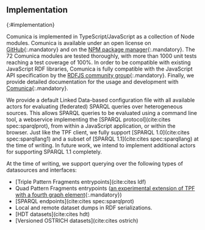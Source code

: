 ## Implementation
{:#implementation}

Comunica is implemented in TypeScript/JavaScript as a collection of Node modules.
Comunica is available under an open license on [GitHub](https://github.com/comunica/comunica){:.mandatory}
and on the [NPM package manager](https://www.npmjs.com/org/comunica){:.mandatory}.
The 72 Comunica modules are tested thoroughly, with more than 1000 unit tests reaching a test coverage of 100%.
In order to be compatible with existing JavaScript RDF libraries,
Comunica is fully compatible with the JavaScript API specification by the [RDFJS community group](https://www.w3.org/community/rdfjs/){:.mandatory}.
Finally, we provide detailed documentation for the usage and development with [Comunica](https://comunica.readthedocs.io){:.mandatory}.

We provide a default Linked Data-based configuration file with all available actors for evaluating (federated) SPARQL queries over heterogeneous sources.
This allows SPARQL queries to be evaluated using a command line tool,
a webservice implementing the [SPARQL protocol](cite:cites spec:sparqlprot),
from within a JavaScript application,
or within the browser.
Just like the TPF client, we fully support [SPARQL 1.0](cite:cites spec:sparqllang1) and a subset of [SPARQL 1.1](cite:cites spec:sparqllang) at the time of writing.
In future work, we intend to implement additional actors for supporting SPARQL 1.1 completely.

At the time of writing, we support querying over the following types of datasources and interfaces:

* [Triple Pattern Fragments entrypoints](cite:cites ldf)
* Quad Pattern Fragments entrypoints ([an experimental extension of TPF with a fourth graph element](https://github.com/LinkedDataFragments/Server.js/tree/feature-qpf-latest){:.mandatory})
* [SPARQL endpoints](cite:cites spec:sparqlprot)
* Local and remote dataset dumps in RDF serializations.
* [HDT datasets](cite:cites hdt)
* [Versioned OSTRICH datasets](cite:cites ostrich)
